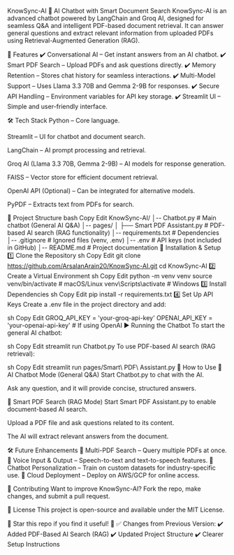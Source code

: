 KnowSync-AI 🤖
AI Chatbot with Smart Document Search
KnowSync-AI is an advanced chatbot powered by LangChain and Groq AI, designed for seamless Q&A and intelligent PDF-based document retrieval. It can answer general questions and extract relevant information from uploaded PDFs using Retrieval-Augmented Generation (RAG).

🚀 Features
✔️ Conversational AI – Get instant answers from an AI chatbot.
✔️ Smart PDF Search – Upload PDFs and ask questions directly.
✔️ Memory Retention – Stores chat history for seamless interactions.
✔️ Multi-Model Support – Uses Llama 3.3 70B and Gemma 2-9B for responses.
✔️ Secure API Handling – Environment variables for API key storage.
✔️ Streamlit UI – Simple and user-friendly interface.

🛠️ Tech Stack
Python – Core language.

Streamlit – UI for chatbot and document search.

LangChain – AI prompt processing and retrieval.

Groq AI (Llama 3.3 70B, Gemma 2-9B) – AI models for response generation.

FAISS – Vector store for efficient document retrieval.

OpenAI API (Optional) – Can be integrated for alternative models.

PyPDF – Extracts text from PDFs for search.

📂 Project Structure
bash
Copy
Edit
KnowSync-AI/
│-- Chatbot.py                 # Main chatbot (General AI Q&A)
│-- pages/
│   ├── Smart PDF Assistant.py  # PDF-based AI search (RAG functionality)
│-- requirements.txt            # Dependencies
│-- .gitignore                  # Ignored files (venv, .env)
│-- .env                        # API keys (not included in GitHub)
│-- README.md                   # Project documentation
🔧 Installation & Setup
1️⃣ Clone the Repository
sh
Copy
Edit
git clone https://github.com/ArsalanArain20/KnowSync-AI.git
cd KnowSync-AI
2️⃣ Create a Virtual Environment
sh
Copy
Edit
python -m venv venv
source venv/bin/activate  # macOS/Linux
venv\Scripts\activate  # Windows
3️⃣ Install Dependencies
sh
Copy
Edit
pip install -r requirements.txt
4️⃣ Set Up API Keys
Create a .env file in the project directory and add:

sh
Copy
Edit
GROQ_API_KEY = 'your-groq-api-key'
OPENAI_API_KEY = 'your-openai-api-key'  # If using OpenAI
▶️ Running the Chatbot
To start the general AI chatbot:

sh
Copy
Edit
streamlit run Chatbot.py
To use PDF-based AI search (RAG retrieval):

sh
Copy
Edit
streamlit run pages/Smart\ PDF\ Assistant.py
📖 How to Use
🤖 AI Chatbot Mode (General Q&A)
Start Chatbot.py to chat with the AI.

Ask any question, and it will provide concise, structured answers.

📄 Smart PDF Search (RAG Mode)
Start Smart PDF Assistant.py to enable document-based AI search.

Upload a PDF file and ask questions related to its content.

The AI will extract relevant answers from the document.

🛠️ Future Enhancements
🔹 Multi-PDF Search – Query multiple PDFs at once.
🔹 Voice Input & Output – Speech-to-text and text-to-speech features.
🔹 Chatbot Personalization – Train on custom datasets for industry-specific use.
🔹 Cloud Deployment – Deploy on AWS/GCP for online access.

🤝 Contributing
Want to improve KnowSync-AI?
Fork the repo, make changes, and submit a pull request.

📜 License
This project is open-source and available under the MIT License.

🌟 Star this repo if you find it useful! 🚀
✅ Changes from Previous Version:
✔️ Added PDF-Based AI Search (RAG)
✔️ Updated Project Structure
✔️ Clearer Setup Instructions